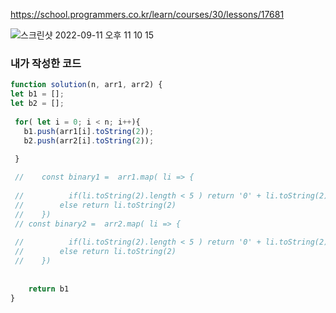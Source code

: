 https://school.programmers.co.kr/learn/courses/30/lessons/17681

![스크린샷 2022-09-11 오후 11 10 15](https://user-images.githubusercontent.com/87120463/189532070-662fb218-77f2-4ad7-8e4a-e4141fc7ccab.png)

### 내가 작성한 코드

```js
function solution(n, arr1, arr2) {
let b1 = [];
let b2 = [];
 
 for( let i = 0; i < n; i++){
   b1.push(arr1[i].toString(2));
   b2.push(arr2[i].toString(2));
   
 }

 //    const binary1 =  arr1.map( li => {
        
 //          if(li.toString(2).length < 5 ) return '0' + li.toString(2)
 //        else return li.toString(2)
 //    })
 // const binary2 =  arr2.map( li => {
        
 //          if(li.toString(2).length < 5 ) return '0' + li.toString(2)
 //        else return li.toString(2)
 //    })
 
    
    return b1
}
```
